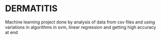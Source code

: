 # DERMATITIS
Machine learning project done by analysis of data from csv files and using variations in algorithms in svm, linear regression and getting high accuracy at end
